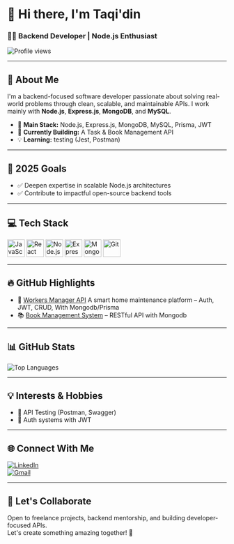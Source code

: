 # 👋 Hi there, I'm Taqi'din 
### 🧑‍💻 Backend Developer | Node.js Enthusiast

![Profile views](https://komarev.com/ghpvc/?username=YourGitHubUsername&label=Profile%20views&color=0e75b6&style=flat)

---

## 🧠 About Me

I'm a backend-focused software developer passionate about solving real-world problems through clean, scalable, and maintainable APIs. I work mainly with **Node.js**, **Express.js**, **MongoDB**, and **MySQL**.

- 🔨 **Main Stack:** Node.js, Express.js, MongoDB, MySQL, Prisma, JWT  
- 🚀 **Currently Building:** A Task & Book Management API  
- 💡 **Learning:** testing (Jest, Postman)
---

## 🎯 2025 Goals

- ✅ Deepen expertise in scalable Node.js architectures  
- ✅ Contribute to impactful open-source backend tools  

---

## 💻 Tech Stack

<p align="left">
  <img src="https://img.icons8.com/color/48/000000/javascript.png" alt="JavaScript" width="40" height="40"/> 
  <img src="https://img.icons8.com/color/48/000000/react-native.png" alt="React" width="40" height="40"/>
  <img src="https://img.icons8.com/color/48/000000/nodejs.png" alt="Node.js" width="40" height="40"/>
  <img src="https://img.icons8.com/color/48/000000/express.png" alt="Express.js" width="40" height="40"/>
  <img src="https://img.icons8.com/color/48/000000/mongodb.png" alt="MongoDB" width="40" height="40"/>
  <img src="https://img.icons8.com/color/48/000000/git.png" alt="Git" width="40" height="40"/>
</p>

---

## 🔥 GitHub Highlights

- 🔧 [Workers Manager API](https://github.com/taki-deen/Sapp) A smart home maintenance platform – Auth, JWT, CRUD, With Mongodb/Prisma  
- 📚 [Book Management System](https://github.com/taki-deen) – RESTful API with Mongodb

---

## 📊 GitHub Stats

![Top Languages](https://github-readme-stats.vercel.app/api/top-langs/?username=taki-deen&&layout=compact&langs_count=8&theme=radical)

---

## 💡 Interests & Hobbies
- 🧪 API Testing (Postman, Swagger)  
- 🔐 Auth systems with JWT  
---

## 🌐 Connect With Me

[![LinkedIn](https://img.icons8.com/fluent/48/000000/linkedin.png)](https://www.linkedin.com/in/taqi-din/)  
[![Gmail](https://img.icons8.com/fluent/48/000000/gmail.png)](mailto:tqetpt@gmail.com)

---

## 🤝 Let's Collaborate

Open to freelance projects, backend mentorship, and building developer-focused APIs.  
Let's create something amazing together! 🚀
